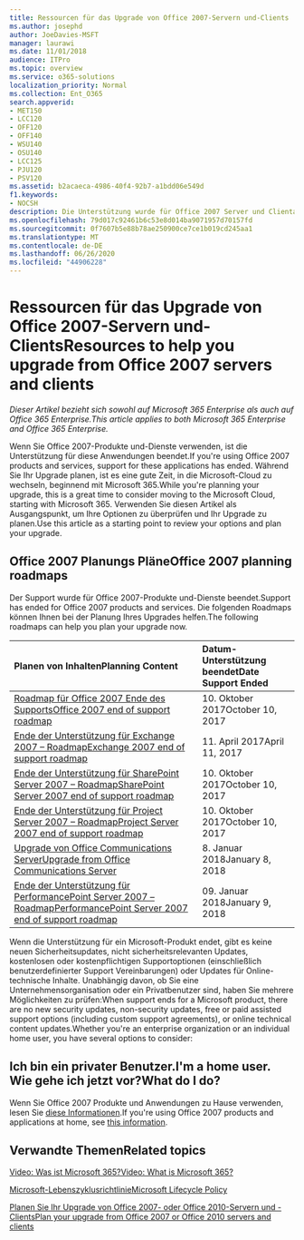 ```yaml
---
title: Ressourcen für das Upgrade von Office 2007-Servern und-Clients
ms.author: josephd
author: JoeDavies-MSFT
manager: laurawi
ms.date: 11/01/2018
audience: ITPro
ms.topic: overview
ms.service: o365-solutions
localization_priority: Normal
ms.collection: Ent_O365
search.appverid:
- MET150
- LCC120
- OFF120
- OFF140
- WSU140
- OSU140
- LCC125
- PJU120
- PSV120
ms.assetid: b2acaeca-4986-40f4-92b7-a1bdd06e549d
f1.keywords:
- NOCSH
description: Die Unterstützung wurde für Office 2007 Server und Clientanwendungen und benutzerdefinierte Support Vereinbarungen nicht verfügbar sind beendet. In diesem Artikel erfahren Sie, wie Sie jetzt mit der Planung Ihres Upgrades beginnen.
ms.openlocfilehash: 79d017c92461b6c53e8d014ba9071957d70157fd
ms.sourcegitcommit: 0f7607b5e88b78ae250900ce7ce1b019cd245aa1
ms.translationtype: MT
ms.contentlocale: de-DE
ms.lasthandoff: 06/26/2020
ms.locfileid: "44906228"
---
```

# <a name="resources-to-help-you-upgrade-from-office-2007-servers-and-clients"></a><span data-ttu-id="1604c-104">Ressourcen für das Upgrade von Office 2007-Servern und-Clients</span><span class="sxs-lookup"><span data-stu-id="1604c-104">Resources to help you upgrade from Office 2007 servers and clients</span></span>

<span data-ttu-id="1604c-105">*Dieser Artikel bezieht sich sowohl auf Microsoft 365 Enterprise als auch auf Office 365 Enterprise.*</span><span class="sxs-lookup"><span data-stu-id="1604c-105">*This article applies to both Microsoft 365 Enterprise and Office 365 Enterprise.*</span></span>

<span data-ttu-id="1604c-106">Wenn Sie Office 2007-Produkte und-Dienste verwenden, ist die Unterstützung für diese Anwendungen beendet.</span><span class="sxs-lookup"><span data-stu-id="1604c-106">If you're using Office 2007 products and services, support for these applications has ended.</span></span> <span data-ttu-id="1604c-107">Während Sie Ihr Upgrade planen, ist es eine gute Zeit, in die Microsoft-Cloud zu wechseln, beginnend mit Microsoft 365.</span><span class="sxs-lookup"><span data-stu-id="1604c-107">While you're planning your upgrade, this is a great time to consider moving to the Microsoft Cloud, starting with Microsoft 365.</span></span> <span data-ttu-id="1604c-108">Verwenden Sie diesen Artikel als Ausgangspunkt, um Ihre Optionen zu überprüfen und Ihr Upgrade zu planen.</span><span class="sxs-lookup"><span data-stu-id="1604c-108">Use this article as a starting point to review your options and plan your upgrade.</span></span>
      
## <a name="office-2007-planning-roadmaps"></a><span data-ttu-id="1604c-109">Office 2007 Planungs Pläne</span><span class="sxs-lookup"><span data-stu-id="1604c-109">Office 2007 planning roadmaps</span></span>
  
<span data-ttu-id="1604c-110">Der Support wurde für Office 2007-Produkte und-Dienste beendet.</span><span class="sxs-lookup"><span data-stu-id="1604c-110">Support has ended for Office 2007 products and services.</span></span> <span data-ttu-id="1604c-111">Die folgenden Roadmaps können Ihnen bei der Planung Ihres Upgrades helfen.</span><span class="sxs-lookup"><span data-stu-id="1604c-111">The following roadmaps can help you plan your upgrade now.</span></span>

|<span data-ttu-id="1604c-112">**Planen von Inhalten**</span><span class="sxs-lookup"><span data-stu-id="1604c-112">**Planning Content**</span></span>|<span data-ttu-id="1604c-113">**Datum-Unterstützung beendet**</span><span class="sxs-lookup"><span data-stu-id="1604c-113">**Date Support Ended**</span></span>|
|:-----|:-----|
|[<span data-ttu-id="1604c-114">Roadmap für Office 2007 Ende des Supports</span><span class="sxs-lookup"><span data-stu-id="1604c-114">Office 2007 end of support roadmap</span></span>](https://docs.microsoft.com/DeployOffice/office-2007-end-support-roadmap) <br/> |<span data-ttu-id="1604c-115">10. Oktober 2017</span><span class="sxs-lookup"><span data-stu-id="1604c-115">October 10, 2017</span></span>  <br/> |
|[<span data-ttu-id="1604c-116">Ende der Unterstützung für Exchange 2007 – Roadmap</span><span class="sxs-lookup"><span data-stu-id="1604c-116">Exchange 2007 end of support roadmap</span></span>](exchange-2007-end-of-support.md) <br/> |<span data-ttu-id="1604c-117">11. April 2017</span><span class="sxs-lookup"><span data-stu-id="1604c-117">April 11, 2017</span></span>  <br/> |
|[<span data-ttu-id="1604c-118">Ende der Unterstützung für SharePoint Server 2007 – Roadmap</span><span class="sxs-lookup"><span data-stu-id="1604c-118">SharePoint Server 2007 end of support roadmap</span></span>](sharepoint-2007-end-of-support.md) <br/> |<span data-ttu-id="1604c-119">10. Oktober 2017</span><span class="sxs-lookup"><span data-stu-id="1604c-119">October 10, 2017</span></span>  <br/> |
|[<span data-ttu-id="1604c-120">Ende der Unterstützung für Project Server 2007 – Roadmap</span><span class="sxs-lookup"><span data-stu-id="1604c-120">Project Server 2007 end of support roadmap</span></span>](project-server-2007-end-of-support.md) <br/> |<span data-ttu-id="1604c-121">10. Oktober 2017</span><span class="sxs-lookup"><span data-stu-id="1604c-121">October 10, 2017</span></span>  <br/> |
|[<span data-ttu-id="1604c-122">Upgrade von Office Communications Server</span><span class="sxs-lookup"><span data-stu-id="1604c-122">Upgrade from Office Communications Server</span></span>](https://docs.microsoft.com/SkypeForBusiness/plan-your-deployment/upgrade) <br/> |<span data-ttu-id="1604c-123">8. Januar 2018</span><span class="sxs-lookup"><span data-stu-id="1604c-123">January 8, 2018</span></span>  <br/> |
|[<span data-ttu-id="1604c-124">Ende der Unterstützung für PerformancePoint Server 2007 – Roadmap</span><span class="sxs-lookup"><span data-stu-id="1604c-124">PerformancePoint Server 2007 end of support roadmap</span></span>](pps-2007-end-of-support.md) <br/> |<span data-ttu-id="1604c-125">09. Januar 2018</span><span class="sxs-lookup"><span data-stu-id="1604c-125">January 9, 2018</span></span>  <br/> |
   
<span data-ttu-id="1604c-126">Wenn die Unterstützung für ein Microsoft-Produkt endet, gibt es keine neuen Sicherheitsupdates, nicht sicherheitsrelevanten Updates, kostenlosen oder kostenpflichtigen Supportoptionen (einschließlich benutzerdefinierter Support Vereinbarungen) oder Updates für Online-technische Inhalte. Unabhängig davon, ob Sie eine Unternehmensorganisation oder ein Privatbenutzer sind, haben Sie mehrere Möglichkeiten zu prüfen:</span><span class="sxs-lookup"><span data-stu-id="1604c-126">When support ends for a Microsoft product, there are no new security updates, non-security updates, free or paid assisted support options (including custom support agreements), or online technical content updates.Whether you're an enterprise organization or an individual home user, you have several options to consider:</span></span>

## <a name="im-a-home-user-what-do-i-do"></a><span data-ttu-id="1604c-127">Ich bin ein privater Benutzer.</span><span class="sxs-lookup"><span data-stu-id="1604c-127">I'm a home user.</span></span> <span data-ttu-id="1604c-128">Wie gehe ich jetzt vor?</span><span class="sxs-lookup"><span data-stu-id="1604c-128">What do I do?</span></span>

<span data-ttu-id="1604c-129">Wenn Sie Office 2007 Produkte und Anwendungen zu Hause verwenden, lesen Sie [diese Informationen](plan-upgrade-previous-versions-office.md#im-a-home-user-what-do-i-do).</span><span class="sxs-lookup"><span data-stu-id="1604c-129">If you're using Office 2007 products and applications at home, see [this information](plan-upgrade-previous-versions-office.md#im-a-home-user-what-do-i-do).</span></span>
     
## <a name="related-topics"></a><span data-ttu-id="1604c-130">Verwandte Themen</span><span class="sxs-lookup"><span data-stu-id="1604c-130">Related topics</span></span>

[<span data-ttu-id="1604c-131">Video: Was ist Microsoft 365?</span><span class="sxs-lookup"><span data-stu-id="1604c-131">Video: What is Microsoft 365?</span></span>](https://support.office.com/article/847caf12-2589-452c-8aca-1c009797678b.aspx)
  
[<span data-ttu-id="1604c-132">Microsoft-Lebenszyklusrichtlinie</span><span class="sxs-lookup"><span data-stu-id="1604c-132">Microsoft Lifecycle Policy</span></span>](https://go.microsoft.com/fwlink/?linkid=865200)

[<span data-ttu-id="1604c-133">Planen Sie Ihr Upgrade von Office 2007- oder Office 2010-Servern und -Clients</span><span class="sxs-lookup"><span data-stu-id="1604c-133">Plan your upgrade from Office 2007 or Office 2010 servers and clients</span></span>](plan-upgrade-previous-versions-office.md)
  

